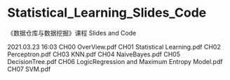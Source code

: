 # Statistical_Learning_Slides_Code
《数据仓库与数据挖掘》课程 Slides and Code

2021.03.23 16:03
CH00 OverView.pdf
CH01 Statistical Learning.pdf
CH02 Perceptron.pdf
CH03 KNN.pdf
CH04 NaiveBayes.pdf
CH05 DecisionTree.pdf
CH06 LogicRegression and Maximum Entropy Model.pdf
CH07 SVM.pdf
